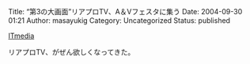 Title: “第3の大画面”リアプロTV、A＆Vフェスタに集う
Date: 2004-09-30 01:21
Author: masayukig
Category: Uncategorized
Status: published

[ITmedia](http://www.itmedia.co.jp/lifestyle/articles/0409/22/news084.html)

リアプロTV、がぜん欲しくなってきた。
